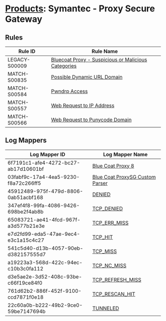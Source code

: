 # [Products](README.md): Symantec - Proxy Secure Gateway

## Rules

|Rule ID|Rule Name|
|----|----|
|LEGACY-S00009|[Bluecoat Proxy - Suspicious or Malicious Categories](../rules/LEGACY-S00009.md)|
|MATCH-S00835|[Possible Dynamic URL Domain](../rules/MATCH-S00835.md)|
|MATCH-S00584|[Pwndrp Access](../rules/MATCH-S00584.md)|
|MATCH-S00557|[Web Request to IP Address](../rules/MATCH-S00557.md)|
|MATCH-S00566|[Web Request to Punycode Domain](../rules/MATCH-S00566.md)|


## Log Mappers

|Log Mapper ID|Log Mapper Name|
|----|----|
|6f7191c1-afe4-4272-bc27-ab17d10601bf|[Blue Coat Proxy 8](../mappings/6f7191c1-afe4-4272-bc27-ab17d10601bf.md)|
|03fabf9c-17a4-4ea5-9230-f8a72c266ff5|[Blue Coat ProxySG Custom Parser](../mappings/03fabf9c-17a4-4ea5-9230-f8a72c266ff5.md)|
|45912489-975f-479d-8806-0ab51acbf168|[DENIED](../mappings/45912489-975f-479d-8806-0ab51acbf168.md)|
|347ef4f8-99fa-4086-9426-698be2f4ab8b|[TCP_DENIED](../mappings/347ef4f8-99fa-4086-9426-698be2f4ab8b.md)|
|65083721-ae41-4fcd-967f-a3d577b21e3e|[TCP_ERR_MISS](../mappings/65083721-ae41-4fcd-967f-a3d577b21e3e.md)|
|e7d2fd99-eda5-47ae-9ec4-e3c1a15c4c27|[TCP_HIT](../mappings/e7d2fd99-eda5-47ae-9ec4-e3c1a15c4c27.md)|
|541c5d40-d13b-4057-90eb-d382157555d7|[TCP_MISS](../mappings/541c5d40-d13b-4057-90eb-d382157555d7.md)|
|a19223a3-568d-422c-94ec-c10b3c0fa112|[TCP_NC_MISS](../mappings/a19223a3-568d-422c-94ec-c10b3c0fa112.md)|
|d3e5ae2e-3d52-408c-93be-c66f19ce84f0|[TCP_REFRESH_MISS](../mappings/d3e5ae2e-3d52-408c-93be-c66f19ce84f0.md)|
|761d62b2-886f-452f-9100-ccd7871f0e18|[TCP_RESCAN_HIT](../mappings/761d62b2-886f-452f-9100-ccd7871f0e18.md)|
|22c60a0b-b222-49b2-9ce0-59be7147694b|[TUNNELED](../mappings/22c60a0b-b222-49b2-9ce0-59be7147694b.md)|



